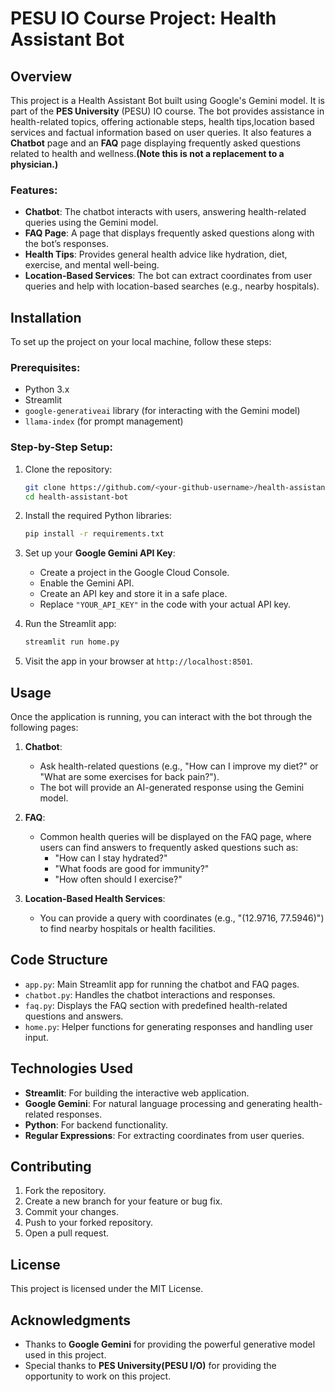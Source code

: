 # PESU IO Course Project: Health Assistant Bot

## Overview
This project is a Health Assistant Bot built using Google's Gemini model. It is part of the **PES University** (PESU) IO course. The bot provides assistance in health-related topics, offering actionable steps, health tips,location based services and factual information based on user queries. It also features a **Chatbot** page and an **FAQ** page displaying frequently asked questions related to health and wellness.**(Note this is not a replacement to a physician.)**

### Features:
- **Chatbot**: The chatbot interacts with users, answering health-related queries using the Gemini model. 
- **FAQ Page**: A page that displays frequently asked questions along with the bot’s responses.
- **Health Tips**: Provides general health advice like hydration, diet, exercise, and mental well-being.
- **Location-Based Services**: The bot can extract coordinates from user queries and help with location-based searches (e.g., nearby hospitals).

## Installation

To set up the project on your local machine, follow these steps:

### Prerequisites:
- Python 3.x
- Streamlit
- `google-generativeai` library (for interacting with the Gemini model)
- `llama-index` (for prompt management)

### Step-by-Step Setup:

1. Clone the repository:
    ```bash
    git clone https://github.com/<your-github-username>/health-assistant-bot.git
    cd health-assistant-bot
    ```

2. Install the required Python libraries:
    ```bash
    pip install -r requirements.txt
    ```

3. Set up your **Google Gemini API Key**:
    - Create a project in the Google Cloud Console.
    - Enable the Gemini API.
    - Create an API key and store it in a safe place.
    - Replace `"YOUR_API_KEY"` in the code with your actual API key.

4. Run the Streamlit app:
    ```bash
    streamlit run home.py
    ```

5. Visit the app in your browser at `http://localhost:8501`.

## Usage

Once the application is running, you can interact with the bot through the following pages:

1. **Chatbot**: 
   - Ask health-related questions (e.g., "How can I improve my diet?" or "What are some exercises for back pain?").
   - The bot will provide an AI-generated response using the Gemini model.

2. **FAQ**:
   - Common health queries will be displayed on the FAQ page, where users can find answers to frequently asked questions such as:
     - "How can I stay hydrated?"
     - "What foods are good for immunity?"
     - "How often should I exercise?"

3. **Location-Based Health Services**:
   - You can provide a query with coordinates (e.g., "(12.9716, 77.5946)") to find nearby hospitals or health facilities.

## Code Structure

- `app.py`: Main Streamlit app for running the chatbot and FAQ pages.
- `chatbot.py`: Handles the chatbot interactions and responses.
- `faq.py`: Displays the FAQ section with predefined health-related questions and answers.
- `home.py`: Helper functions for generating responses and handling user input.

## Technologies Used

- **Streamlit**: For building the interactive web application.
- **Google Gemini**: For natural language processing and generating health-related responses.
- **Python**: For backend functionality.
- **Regular Expressions**: For extracting coordinates from user queries.

## Contributing

1. Fork the repository.
2. Create a new branch for your feature or bug fix.
3. Commit your changes.
4. Push to your forked repository.
5. Open a pull request.

## License

This project is licensed under the MIT License.

## Acknowledgments

- Thanks to **Google Gemini** for providing the powerful generative model used in this project.
- Special thanks to **PES University(PESU I/O)** for providing the opportunity to work on this project.
